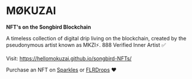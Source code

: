# MØKUZAI
**NFT's on the Songbird Blockchain**

A timeless collection of digital drip living on the blockchain, created by the pseudonymous artist known as MKZI⚡️. 
888 Verified Inner Artist ✅

Visit: https://hellomokuzai.github.io/songbird-NFTs/

Purchase an NFT on [Sparkles](https://sparklesnft.com/collection/songbird/mokuzai/) or [FLRDrops](https://xfd.flr.finance/collection/0xd141A6e4E4A98Daf3e8899c2d1BA926a7Bd507AE) ❤️
